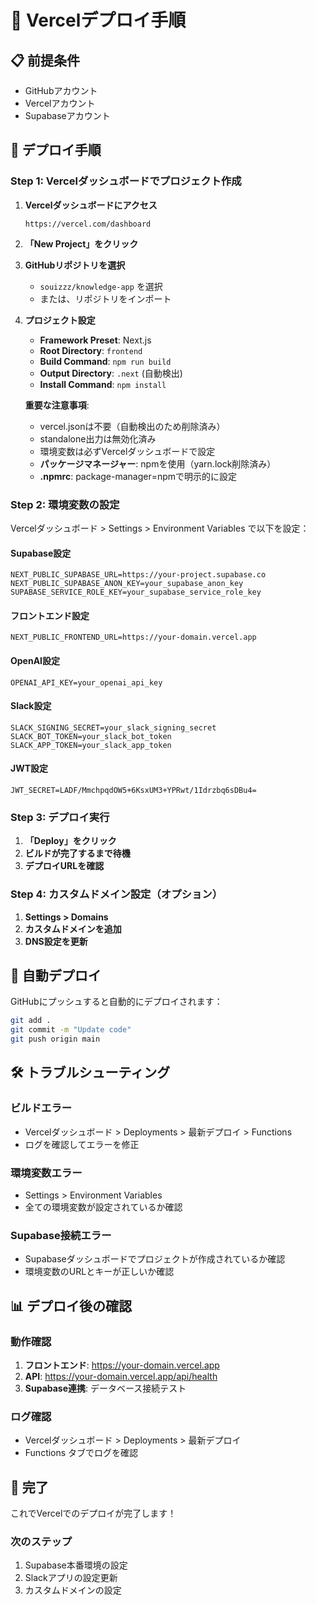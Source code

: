 # 🚀 Vercelデプロイ手順

## 📋 前提条件

- GitHubアカウント
- Vercelアカウント
- Supabaseアカウント

## 🔧 デプロイ手順

### **Step 1: Vercelダッシュボードでプロジェクト作成**

1. **Vercelダッシュボードにアクセス**
   ```
   https://vercel.com/dashboard
   ```

2. **「New Project」をクリック**

3. **GitHubリポジトリを選択**
   - `souizzz/knowledge-app` を選択
   - または、リポジトリをインポート

4. **プロジェクト設定**
   - **Framework Preset**: Next.js
   - **Root Directory**: `frontend`
   - **Build Command**: `npm run build`
   - **Output Directory**: `.next` (自動検出)
   - **Install Command**: `npm install`

   **重要な注意事項**:
   - vercel.jsonは不要（自動検出のため削除済み）
   - standalone出力は無効化済み
   - 環境変数は必ずVercelダッシュボードで設定
   - **パッケージマネージャー**: npmを使用（yarn.lock削除済み）
   - **.npmrc**: package-manager=npmで明示的に設定

### **Step 2: 環境変数の設定**

Vercelダッシュボード > Settings > Environment Variables で以下を設定：

#### **Supabase設定**
```
NEXT_PUBLIC_SUPABASE_URL=https://your-project.supabase.co
NEXT_PUBLIC_SUPABASE_ANON_KEY=your_supabase_anon_key
SUPABASE_SERVICE_ROLE_KEY=your_supabase_service_role_key
```

#### **フロントエンド設定**
```
NEXT_PUBLIC_FRONTEND_URL=https://your-domain.vercel.app
```

#### **OpenAI設定**
```
OPENAI_API_KEY=your_openai_api_key
```

#### **Slack設定**
```
SLACK_SIGNING_SECRET=your_slack_signing_secret
SLACK_BOT_TOKEN=your_slack_bot_token
SLACK_APP_TOKEN=your_slack_app_token
```

#### **JWT設定**
```
JWT_SECRET=LADF/MmchpqdOW5+6KsxUM3+YPRwt/1Idrzbq6sDBu4=
```

### **Step 3: デプロイ実行**

1. **「Deploy」をクリック**
2. **ビルドが完了するまで待機**
3. **デプロイURLを確認**

### **Step 4: カスタムドメイン設定（オプション）**

1. **Settings > Domains**
2. **カスタムドメインを追加**
3. **DNS設定を更新**

## 🔄 自動デプロイ

GitHubにプッシュすると自動的にデプロイされます：

```bash
git add .
git commit -m "Update code"
git push origin main
```

## 🛠️ トラブルシューティング

### **ビルドエラー**
- Vercelダッシュボード > Deployments > 最新デプロイ > Functions
- ログを確認してエラーを修正

### **環境変数エラー**
- Settings > Environment Variables
- 全ての環境変数が設定されているか確認

### **Supabase接続エラー**
- Supabaseダッシュボードでプロジェクトが作成されているか確認
- 環境変数のURLとキーが正しいか確認

## 📊 デプロイ後の確認

### **動作確認**
1. **フロントエンド**: https://your-domain.vercel.app
2. **API**: https://your-domain.vercel.app/api/health
3. **Supabase連携**: データベース接続テスト

### **ログ確認**
- Vercelダッシュボード > Deployments > 最新デプロイ
- Functions タブでログを確認

## 🎉 完了

これでVercelでのデプロイが完了します！

### **次のステップ**
1. Supabase本番環境の設定
2. Slackアプリの設定更新
3. カスタムドメインの設定
